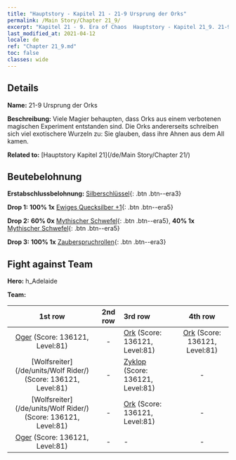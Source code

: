 ```yaml
---
title: "Hauptstory - Kapitel 21 - 21-9 Ursprung der Orks"
permalink: /Main Story/Chapter 21_9/
excerpt: "Kapitel 21 - 9. Era of Chaos  Hauptstory - Kapitel 21_9. 21-9 Ursprung der Orks"
last_modified_at: 2021-04-12
locale: de
ref: "Chapter 21_9.md"
toc: false
classes: wide
---
```


## Details

 **Name:** 21-9 Ursprung der Orks

 **Beschreibung:** Viele Magier behaupten, dass Orks aus einem verbotenen magischen Experiment entstanden sind. Die Orks andererseits schreiben sich viel exotischere Wurzeln zu: Sie glauben, dass ihre Ahnen aus dem All kamen.

 **Related to:** [Hauptstory Kapitel 21](/de/Main Story/Chapter 21/)

## Beutebelohnung

 **Erstabschlussbelohnung:** [Silberschlüssel](/de/Items/con_693/){: .btn .btn--era3}

 **Drop 1:** **100% 1x** [Ewiges Quecksilber +1](/de/Items/mat_70/){: .btn .btn--era5}

 **Drop 2:** **60% 0x** [Mythischer Schwefel](/de/Items/mat_64/){: .btn .btn--era5}, **40% 1x** [Mythischer Schwefel](/de/Items/mat_64/){: .btn .btn--era5}

 **Drop 3:** **100% 1x** [Zauberspruchrollen](/de/Items/con_694/){: .btn .btn--era3}


## Fight against Team
 **Hero:** h_Adelaide

 **Team:**


  | 1st row | 2nd row | 3rd row | 4th row |
  |:----:|:----:|:----|:----:|
  | [Oger](/de/units/Ogre/) (Score: 136121, Level:81)  | - | [Ork](/de/units/Orc/) (Score: 136121, Level:81)  | [Ork](/de/units/Orc/) (Score: 136121, Level:81)  |
  | [Wolfsreiter](/de/units/Wolf Rider/) (Score: 136121, Level:81)  | - | [Zyklop](/de/units/Cyclops/) (Score: 136121, Level:81)  | - |
  | [Wolfsreiter](/de/units/Wolf Rider/) (Score: 136121, Level:81)  | - | [Ork](/de/units/Orc/) (Score: 136121, Level:81)  | - |
  | [Oger](/de/units/Ogre/) (Score: 136121, Level:81)  | - | - | - |


